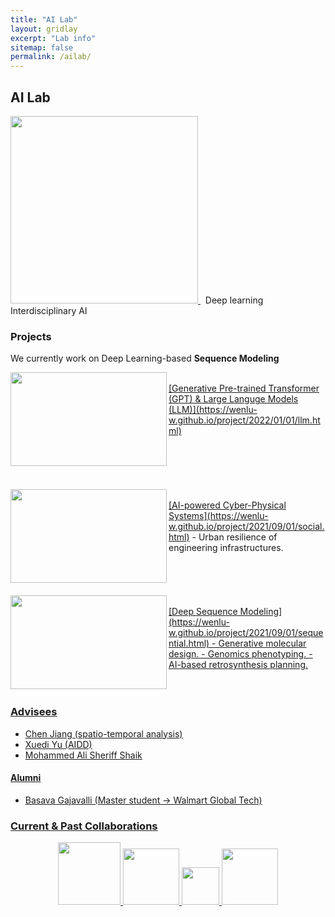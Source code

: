 ```yaml
---
title: "AI Lab"
layout: gridlay
excerpt: "Lab info"
sitemap: false
permalink: /ailab/
---
```


## AI Lab


<a href="https://wenlu-w.github.io/">
        <img src="{{ site.url }}{{ site.baseurl }}/images/AIserver.jpeg" style="width: 300px; box-shadow: none">
</a>&nbsp;&nbsp;Deep learning &nbsp;&nbsp; Interdisciplinary AI


### Projects

<!--
Deep Sequential Modeling for Interdisciplinary research 
**+ Spatial locality** <br>
&nbsp;&nbsp;&nbsp; <ins>[Spatial AI](https://wenlu-w.github.io/project/2021/09/01/spatial.html)</ins> <br>
&nbsp;&nbsp;&nbsp; - Precipitation, extreme weather, geophysics, etc. <br>
&nbsp;&nbsp;&nbsp; - Transportation, road safety, etc. <br>
**+ Small molecules** <br>
&nbsp;&nbsp;&nbsp; <ins>[AI for Molecular Design](https://wenlu-w.github.io/project/2021/09/01/chem.html)</ins> <br>
&nbsp;&nbsp;&nbsp; - Drug discovery. <br>
&nbsp;&nbsp;&nbsp; - Material design. <br>
**+ Genetics** <br>
&nbsp;&nbsp;&nbsp; <ins>[AI for Genomic selection](https://wenlu-w.github.io/project/2021/09/01/bio.html)</ins> <br>
&nbsp;&nbsp;&nbsp; - Phenotype prediction. <br>
**+ Imaging** <br>
&nbsp;&nbsp;&nbsp; <ins>[Computed Tomography (CT)]()</ins> <br>
<center><figure class="second">
  <img src="{{ site.url }}{{ site.baseurl }}/images/lab1.jpg" style="width: 400px; height: 250px">
  <img src="{{ site.url }}{{ site.baseurl }}/images/lab2.jpg" style="width: 400px; height: 250px">
</figure></center>
-->

We currently work on Deep Learning-based <b>Sequence Modeling</b>


<img align="left" width="250" height="150" src="{{ site.url }}{{ site.baseurl }}/images/weather2.png" > 
<br>
<ins>[Generative Pre-trained Transformer (GPT) & Large Languge Models (LLM)](https://wenlu-w.github.io/project/2022/01/01/llm.html)</ins>
<br>
<br>
<br>
<br>
<br>
<br>



<img align="left" width="250" height="150" src="{{ site.url }}{{ site.baseurl }}/images/weather2.png"> 
<br>
<ins>[AI-powered Cyber-Physical Systems](https://wenlu-w.github.io/project/2021/09/01/social.html)</ins>
- Urban resilience of engineering infrastructures. 
<br>
<br>
<br>
<br>
<br>


<img align="left" width="250" height="150" src="{{ site.url }}{{ site.baseurl }}/images/weather2.png"> 
<br>
<ins>[Deep Sequence Modeling](https://wenlu-w.github.io/project/2021/09/01/sequential.html)<ins>
- Generative molecular design. 
- Genomics phenotyping. 
- AI-based retrosynthesis planning. 
<br>
<br>
<br>



	

### Advisees

- Chen Jiang (spatio-temporal analysis)
- Xuedi Yu (AIDD)
- Mohammed Ali Sheriff Shaik

#### Alumni
- Basava Gajavalli (Master student -> Walmart Global Tech)

### Current & Past Collaborations

<center><figure class="fifth">
  <img src="{{ site.url }}{{ site.baseurl }}/images/microsoft.png" style="width: 100px; box-shadow: none">
  <img src="{{ site.url }}{{ site.baseurl }}/images/biogen.jpeg" style="width: 90px; box-shadow: none">
  <img src="{{ site.url }}{{ site.baseurl }}/images/cornell.png" style="width: 60px; box-shadow: none">
  <img src="{{ site.url }}{{ site.baseurl }}/images/wework.png" style="width: 90px; box-shadow: none">
</figure></center>

